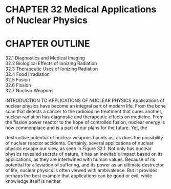 # CHAPTER 32 Medical Applications of Nuclear Physics

# CHAPTER OUTLINE

32.1 Diagnostics and Medical Imaging   
32.2 Biological Effects of Ionizing Radiation   
32.3 Therapeutic Uses of Ionizing Radiation   
32.4 Food Irradiation   
32.5 Fusion   
32.6 Fission   
32.7 Nuclear Weapons

INTRODUCTION TO APPLICATIONS OF NUCLEAR PHYSICS Applications of nuclear physics have become an integral part of modern life. From the bone scan that detects a cancer to the radioiodine treatment that cures another, nuclear radiation has diagnostic and therapeutic effects on medicine. From the fission power reactor to the hope of controlled fusion, nuclear energy is now commonplace and is a part of our plans for the future. Yet, the

destructive potential of nuclear weapons haunts us, as does the possibility of nuclear reactor accidents. Certainly, several applications of nuclear physics escape our view, as seen in Figure 32.1. Not only has nuclear physics revealed secrets of nature, it has an inevitable impact based on its applications, as they are intertwined with human values. Because of its potential for alleviation of suffering, and its power as an ultimate destructor of life, nuclear physics is often viewed with ambivalence. But it provides perhaps the best example that applications can be good or evil, while knowledge itself is neither.